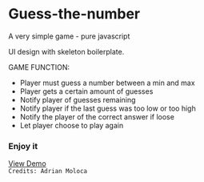 # Guess-the-number
A very simple game - pure javascript

UI design with skeleton boilerplate.

GAME FUNCTION:
- Player must guess a number between a min and max
- Player gets a certain amount of guesses
- Notify player of guesses remaining
- Notify player if the last guess was too low or too high
- Notify the player of the correct answer if loose
- Let player choose to play again

<h3>Enjoy it</h3>
<a href="https://www.adymoloca.com/app/number-guesser/" target="_blank">View Demo<a/><br>
<code>Credits: Adrian Moloca</code>
